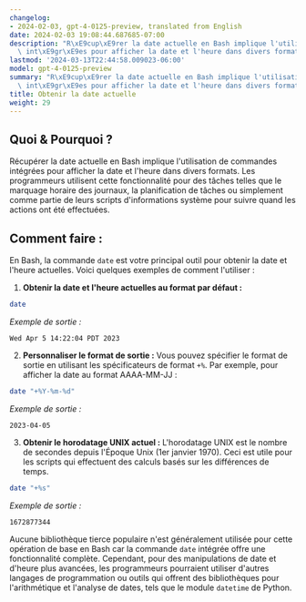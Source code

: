 ```yaml
---
changelog:
- 2024-02-03, gpt-4-0125-preview, translated from English
date: 2024-02-03 19:08:44.687685-07:00
description: "R\xE9cup\xE9rer la date actuelle en Bash implique l'utilisation de commandes\
  \ int\xE9gr\xE9es pour afficher la date et l'heure dans divers formats. Les programmeurs\u2026"
lastmod: '2024-03-13T22:44:58.009023-06:00'
model: gpt-4-0125-preview
summary: "R\xE9cup\xE9rer la date actuelle en Bash implique l'utilisation de commandes\
  \ int\xE9gr\xE9es pour afficher la date et l'heure dans divers formats."
title: Obtenir la date actuelle
weight: 29
---
```


## Quoi & Pourquoi ?
Récupérer la date actuelle en Bash implique l'utilisation de commandes intégrées pour afficher la date et l'heure dans divers formats. Les programmeurs utilisent cette fonctionnalité pour des tâches telles que le marquage horaire des journaux, la planification de tâches ou simplement comme partie de leurs scripts d'informations système pour suivre quand les actions ont été effectuées.

## Comment faire :
En Bash, la commande `date` est votre principal outil pour obtenir la date et l'heure actuelles. Voici quelques exemples de comment l'utiliser :

1. **Obtenir la date et l'heure actuelles au format par défaut :**

```bash
date
```

*Exemple de sortie :*
```
Wed Apr 5 14:22:04 PDT 2023
```

2. **Personnaliser le format de sortie :** Vous pouvez spécifier le format de sortie en utilisant les spécificateurs de format `+%`. Par exemple, pour afficher la date au format AAAA-MM-JJ :

```bash
date "+%Y-%m-%d"
```

*Exemple de sortie :*
```
2023-04-05
```

3. **Obtenir le horodatage UNIX actuel :** L'horodatage UNIX est le nombre de secondes depuis l'Époque Unix (1er janvier 1970). Ceci est utile pour les scripts qui effectuent des calculs basés sur les différences de temps.

```bash
date "+%s"
```

*Exemple de sortie :*
```
1672877344
```

Aucune bibliothèque tierce populaire n'est généralement utilisée pour cette opération de base en Bash car la commande `date` intégrée offre une fonctionnalité complète. Cependant, pour des manipulations de date et d'heure plus avancées, les programmeurs pourraient utiliser d'autres langages de programmation ou outils qui offrent des bibliothèques pour l'arithmétique et l'analyse de dates, tels que le module `datetime` de Python.
